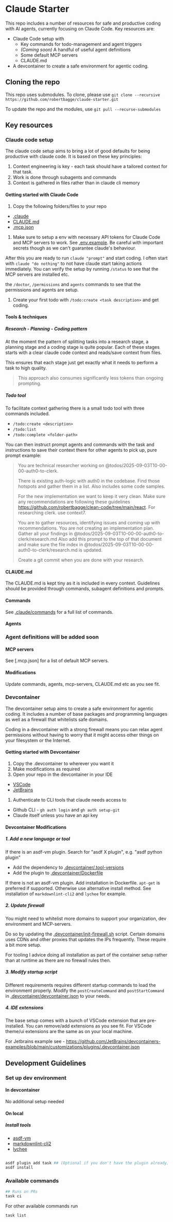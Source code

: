 # Claude Starter

This repo includes a number of resources for safe and productive coding with AI
agents, currently focusing on Claude Code. Key resources are:

- Claude Code setup with
  - Key commands for todo-management and agent triggers
  - _(Coming soon)_ A handful of useful agent definitions
  - Some default MCP servers
  - CLAUDE.md
- A devcontainer to create a safe environment for agentic coding.

## Cloning the repo

This repo uses submodules. To clone, please use
`git clone --recursive https://github.com/robertbagge/claude-starter.git`

To update the repo and the modules, use `git pull --recurse-submodules`

## Key resources

### Claude code setup

The claude code setup aims to bring a lot of good defaults for being productive
with claude code. It is based on these key principles:

1. Context engineering is key - each task should have a tailored context
   for that task.
2. Work is done through subagents and commands
3. Context is gathered in files rather than in claude cli memory

#### Getting started with Claude Code

1. Copy the following folders/files to your repo

- [.claude](./.claude)
- [CLAUDE.md](./CLAUDE.md)
- [.mcp.json](./.mcp.json)

1. Make sure to setup a env with necessary API tokens for Claude Code and MCP
   servers to work. See [.env.example](./.env.example). Be careful with
   important secrets though as we can't guarantee claude's behaviour.

After this you are ready to run `claude "prompt"` and start coding. I often
start with `claude "do nothing"` to not have claude start taking actions
immediately. You can verify the setup by running `/status` to see that
the MCP servers are installed etc.

the `/doctor`, `/permissions`
and `agents` commands to see that the permissions and agents are setup.

1. Create your first todo with `/todo:create <task description>`
   and get coding.

#### Tools & techniques

##### Research - Planning - Coding pattern

At the moment the pattern of splitting tasks into a research stage, a planning
stage and a coding stage is quite popular. Each of these stages starts with a
clear claude code context and reads/save context from files.

This ensures that each stage just get exactly what it needs to perform a task
to high quality.

> This approach also consumes significantly less tokens
> than ongoing prompting.

##### Todo tool

To facilitate context gathering there is a small todo tool with three commands
included.

- `/todo:create <description>`
- `/todo:list`
- `/todo:complete <folder-path>`

You can then instruct prompt agents and commands with the task and instructions
to save their context there for other agents to pick up, pure prompt example:

> You are technical researcher working on @todos/2025-09-03T10-00-00-auth0-to-clerk.
>
> There is existing auth-logic with auth0 in the codebase. Find those hotspots
> and gather them in a list. Also includes some code samples.
>
> For the new implementation we want to keep it very clean. Make sure any
> recommendations are following these guidelines
> <https://github.com/robertbagge/clean-code/tree/main/react>.
> For researching clerk. use context7.
>
> You are to gather resources, identifying issues and coming up with recommendations.
> You are not creating an implementation plan.
> Gather all your findings in @todos/2025-09-03T10-00-00-auth0-to-clerk/research.md
> Also add this prompt to the top of that document and make sure the file index in
> @todos/2025-09-03T10-00-00-auth0-to-clerk/research.md is updated.
>
> Create a git commit when you are done with your research.

#### CLAUDE.md

The CLAUDE.md is kept tiny as it is included in every context. Guidelines
should be provided through commands, subagent definitions and prompts.

#### Commands

See [.claude/commands](./.claude/commands/) for a full list of commands.

#### Agents

### Agent definitions will be added soon

#### MCP servers

See [.mcp.json] for a list of default MCP servers.

#### Modifications

Update commands, agents, mcp-servers, CLAUDE.md etc as you see fit.

### Devcontainer

The devcontainer setup aims to create a safe environment for agentic coding.
It includes a number of base packages and programming languages as well
as a firewall that whitelists safe domains.

Coding in a devcontainer with a strong firewall means you can relax agent
permissions without having to worry that it might access other things on
your filesystem or the Internet.

#### Getting started with Devcontainer

1. Copy the .devcontainer to wherever you want it
2. Make modifications as required
3. Open your repo in the devcontainer in your IDE

- [VSCode](https://code.visualstudio.com/docs/devcontainers/containers)
- [JetBrains](https://www.jetbrains.com/help/idea/connect-to-devcontainer.html)

1. Authenticate to CLI tools that claude needs access to

- Github CLI - `gh auth login` and `gh auth setup-git`
- Claude itself unless you have an api key

#### Devcontainer Modifications

##### **1. Add a new language or tool**

If there is an asdf-vm plugin. Search for "asdf X plugin",
e.g. "asdf python plugin"

- Add the dependency to [.devcontainer/.tool-versions](./.devcontainer/.tool-versions)
- Add the plugin to [.devcontainer/Dockerfile](./.devcontainer/Dockerfile)

If there is not an asdf-vm plugin. Add installation in Dockerfile.
`apt-get` is preferred if supported. Otherwise use alternative install method.
See installation of `markdownlint-cli2` and `lychee` for example.

##### **2. Update firewall**

You might need to whitelist more domains to support your organization,
dev environment and MCP-servers.

Do so by updating the [.devcontainer/init-firewall.sh](./.devcontainer/init-firewall.sh)
script. Certain domains uses CDNs and other proxies that updates
the IPs frequently. These require a bit more setup.

For tooling I advice doing all installation as part of the container setup
rather than at runtime as there are no firewall rules then.

##### **3. Modify startup script**

Different requirements requires different startup commands to load
the environment properly. Modify the `postCreateCommand` and `postStartCommand`
in [.devcontainer/devcontainer.json](./.devcontainer/devcontainer.json)
to your needs.

##### **4. IDE extensions**

The base setup comes with a bunch of VSCode extension that are pre-installed.
You can remove/add extensions as you see fit. For VSCode theme/ui extensions
are the same as on your local machine.

For Jetbrains example see -
<https://github.com/JetBrains/devcontainers-examples/blob/main/customizations/plugins/.devcontainer.json>

## Development Guidelines

### Set up dev environment

#### In devcontainer

No additional setup needed

#### On local

##### Install tools

- [asdf-vm](https://asdf-vm.com/)
- [markdownlint-cli2](https://github.com/DavidAnson/markdownlint-cli2)
- [lychee](https://github.com/lycheeverse/lychee)

```bash

asdf plugin add task ## (Optional if you don't have the plugin already)
asdf install
```

### Available commands

```bash
## Runs on PRs
task ci
```

For other available commands run

```bash
task list
```
